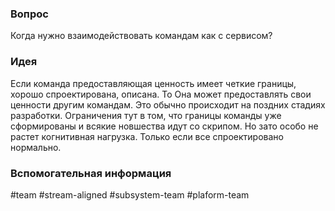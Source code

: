 ### Вопрос
Когда нужно взаимодействовать командам как с сервисом?
### Идея
Если команда предоставляющая ценность имеет четкие границы, хорошо спроектирована, описана. То Она может предоставлять свои ценности другим командам. Это обычно происходит на поздних стадиях разработки.
Ограничения тут в том, что границы команды уже сформированы и всякие новшества идут со скрипом. Но зато особо не растет когнитивная нагрузка. Только если все спроектировано нормально.
### Вспомогательная информация
#team #stream-aligned #subsystem-team #plaform-team 
